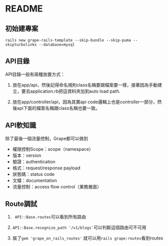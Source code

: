 # README

初始建專案
---
``rails new grape-rails-template --skip-bundle --skip-puma --skipturbolinks --database=mysql``

API目錄
---
API目錄一般有兩種放置方式：

1. 放在app/api，然後記得命名規則class名稱要跟檔案要一樣，接著因為手動建立，要去application.rb把這資料夾加到auto load path.

2. 放在app/controller/api，因為其實api code邏輯上也是controller一部分，然後api下面的檔案名稱跟class名稱也要一致。

API軟知識
---
除了最後一個流量控制，Grape都可以做到

- 權限控制Scope：scope（namespace）
- 版本：version
- 驗證：authentication
- 格式：request/response payload
- 狀態碼：status code
- 文檔：documentation
- 流量控制：access flow control（業務層面）

Route調試
---

1. `` API::Base.routes``可以看到所有路由

2. ``API::Base.recognize_path '/v1/blogs'``可以判斷這個路由可不可用

4. 裝了``gem 'grape_on_rails_routes'``
就可以用``rails grape:routes``看到routes
